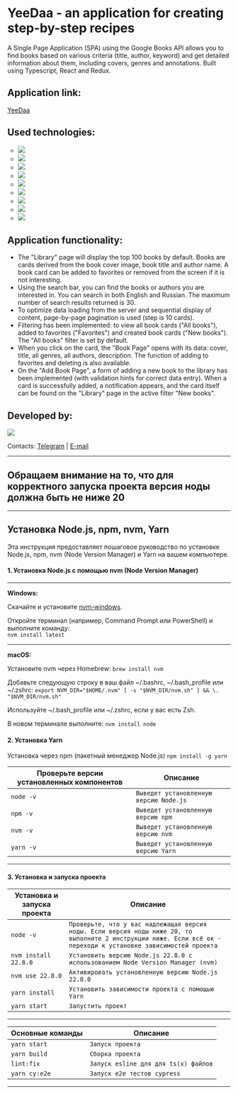 <div id="header">
<h1>YeeDaa - an application for creating step-by-step recipes</h1>
	<p>A Single Page Application  (SPA) using the Google Books API allows you to find books based on various criteria (title, author, keyword) and get detailed information about them, including covers, genres and annotations. Built using Typescript, React and Redux.</p>
<h2>Application link:</h2>
<a href="https://elencodes.github.io/project_recipe-app/">YeeDaa</a>
<h2>Used technologies:</h2>
	<ul type="circle" id=technologies>
		<li><img src="https://img.shields.io/badge/typescript-%23007ACC.svg?style=for-the-badge&logo=typescript&logoColor=white"></li>
		<li><img src="https://img.shields.io/badge/react-%2320232a.svg?style=for-the-badge&logo=react&logoColor=%2361DAFB"></li>
		<li><img src="https://img.shields.io/badge/redux%20toolkit-%23593d88.svg?style=for-the-badge&logo=redux&logoColor=white"></li>
		<li><img src="https://img.shields.io/badge/React%20Hook%20Form-%23EC5990.svg?style=for-the-badge&logo=reacthookform&logoColor=white"></li>
		<li><img src="https://img.shields.io/badge/chakra-%234ED1C5.svg?style=for-the-badge&logo=chakraui&logoColor=white)"></li>
        <li><img src="https://img.shields.io/badge/-cypress-%23E5E5E5?style=for-the-badge&logo=cypress&logoColor=058a5e"></li>
        <li><img src="https://img.shields.io/badge/vite-%23CCD3FF?style=for-the-badge&logo=vite&logoColor=%23FFB600&color=%23827FFF"></li>
		<li><img src="https://img.shields.io/badge/github-%23121011.svg?style=for-the-badge&logo=github&logoColor=white"></li>
		<li><img src="https://img.shields.io/badge/git-%23F05033.svg?style=for-the-badge&logo=git&logoColor=white"></li>
	</ul>
<h2>Application functionality:</h2>
<ul>
  <li>The "Library" page will display the top 100 books by default. Books are cards derived from the book cover image, book title and author name. A book card can be added to favorites or removed from the screen if it is not interesting.</li>
  <li>Using the search bar, you can find the books or authors you are interested in. You can search in both English and Russian. The maximum number of search results returned is 30.</li>
  <li>To optimize data loading from the server and sequential display of content, page-by-page pagination is used (step is 10 cards).</li>
  <li>Filtering has been implemented: to view all book cards ("All books"), added to favorites ("Favorites") and created book cards ("New books"). The "All books" filter is set by default.</li>
  <li>When you click on the card, the "Book Page" opens with its data: cover, title, all genres, all authors, description. The function of adding to favorites and deleting is also available.</li>
  <li>On the "Add Book Page", a form of adding a new book to the library has been implemented (with validation hints for correct data entry). When a card is successfully added, a notification appears, and the card itself can be found on the "Library" page in the active filter "New books".</li>
</ul>
<h2>Developed by:</h2> 
<div id=bages>
	<p><a href="https://github.com/elencodes"><img src="https://img.shields.io/badge/ELENA-2E2844?style=for-the-badge&logo=github"></a></p>
  <p>Contacts: <a href="https://t.me/elencodes">Telegram</a> | <a href="mailto:esadikova.codes@gmail.com">E-mail</a></p>
</div>

---

## Обращаем внимание на то, что для корректного запуска проекта версия ноды должна быть не ниже 20

---

## Установка Node.js, npm, nvm, Yarn

Эта инструкция предоставляет пошаговое руководство по установке Node.js, npm, nvm (Node Version Manager) и Yarn на вашем компьютере.

#### 1. Установка Node.js с помощью nvm (Node Version Manager)

---

**Windows:**

Скачайте и установите [nvm-windows](https://github.com/coreybutler/nvm-windows).

Откройте терминал (например, Command Prompt или PowerShell) и выполните команду:<br>
`nvm install latest`

---

**macOS:**

Установите nvm через Homebrew:
`brew install nvm`

Добавьте следующую строку в ваш файл ~/.bashrc, ~/.bash_profile или ~/.zshrc:
`export NVM_DIR="$HOME/.nvm" [ -s "$NVM_DIR/nvm.sh" ] && \. "$NVM_DIR/nvm.sh"`

Используйте ~/.bash_profile или ~/.zshrc, если у вас есть Zsh.

В новом терминале выполните:
`nvm install node`

#### 2. Установка Yarn

Установка через npm (пакетный менеджер Node.js)
`npm install -g yarn`

| Проверьте версии установленных компонентов | Описание                               |
| ------------------------------------------ | -------------------------------------- |
| `node -v`                                  | `Выведет установленную версию Node.js` |
| `npm -v`                                   | `Выведет установленную версию npm`     |
| `nvm -v`                                   | `Выведет установленную версию nvm`     |
| `yarn -v`                                  | `Выведет установленную версию Yarn`    |

---

#### 3. Установка и запуска проекта

| Установка и запуска проекта | Описание                                                                                                                                                         |
| --------------------------- | ---------------------------------------------------------------------------------------------------------------------------------------------------------------- |
| `node -v`                   | `Проверьте, что у вас надлежащая версия ноды. Если версия ноды ниже 20, то выполните 2 инструкции ниже. Если всё ок - переходи к установке зависимостей проекта` |
| `nvm install 22.8.0`        | `Установить версию Node.js 22.8.0 с использованием Node Version Manager (nvm)`                                                                                   |
| `nvm use 22.8.0`            | `Активировать установленную версию Node.js 22.8.0`                                                                                                               |
| `yarn install`              | `Установить зависимости проекта с помощью Yarn`                                                                                                                  |
| `yarn start`                | `Запустить проект`                                                                                                                                               |

---

| Основные команды | Описание                             |
| ---------------- | ------------------------------------ |
| `yarn start`     | `Запуск проекта`                     |
| `yarn build`     | `Сборка проекта`                     |
| `lint:fix`       | `Запуск esline для для ts(x) файлов` |
| `yarn cy:e2e`    | `Запуск e2e тестов cypress`          |

---
